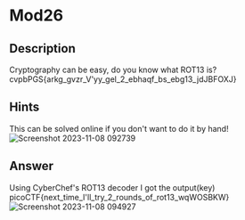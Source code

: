 # Mod26
## Description
Cryptography can be easy, do you know what ROT13 is? cvpbPGS{arkg_gvzr_V'yy_gel_2_ebhaqf_bs_ebg13_jdJBFOXJ}
## Hints
This can be solved online if you don't want to do it by hand!
![Screenshot 2023-11-08 092739](https://github.com/MahikaWakankar/Cryptonite_taskphase/assets/148598677/d1c21e90-d2ba-4de2-9bb2-872239b965f5)
## Answer
Using CyberChef's ROT13 decoder I got the output(key) picoCTF{next_time_I'll_try_2_rounds_of_rot13_wqWOSBKW}
![Screenshot 2023-11-08 094927](https://github.com/MahikaWakankar/Cryptonite_taskphase/assets/148598677/bcda15b6-c1d8-4869-b4f6-23423ec00116)
